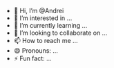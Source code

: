 - 👋 Hi, I’m @Andrei
- 👀 I’m interested in ...
- 🌱 I’m currently learning ...
- 💞️ I’m looking to collaborate on ...
- 📫 How to reach me ...
- 😄 Pronouns: ...
- ⚡ Fun fact: ...

<!---
Andrelita/Andrelita is a ✨ special ✨ repository because its `README.md` (this file) appears on your GitHub profile.
You can click the Preview link to take a look at your changes.
--->
